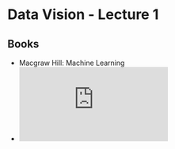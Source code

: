 # Data Vision - Lecture 1

## Books
 - Macgraw Hill: Machine Learning
 - ![Bishop: Pattern Recognition and Machine Learning](https://github.com/peteflorence/MachineLearning6.867/blob/master/Bishop/Bishop%20-%20Pattern%20Recognition%20and%20Machine%20Learning.pdf)
